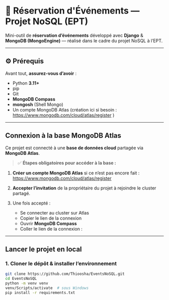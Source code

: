 # 🎉 Réservation d'Événements — Projet NoSQL (EPT)

Mini-outil de **réservation d’événements** développé avec **Django** & **MongoDB (MongoEngine)** — réalisé dans le cadre du projet NoSQL à l’EPT.

---

## ⚙️ Prérequis

Avant tout, **assurez-vous d’avoir** :

- Python **3.11+**
- pip
- Git
- **MongoDB Compass**
- **mongosh** (Shell Mongo)
- Un compte MongoDB Atlas (création ici si besoin : <https://www.mongodb.com/cloud/atlas/register> )

---

## Connexion à la base MongoDB Atlas

Ce projet est connecté à une **base de données cloud** partagée via **MongoDB Atlas**.

> ✅ **Étapes obligatoires pour accéder à la base :**

1. **Créer un compte MongoDB Atlas** si ce n’est pas encore fait :
   <https://www.mongodb.com/cloud/atlas/register>

2. **Accepter l’invitation** de la propriétaire du projet à rejoindre le cluster partagé.  

3. Une fois accepté :
   - Se connecter au cluster sur Atlas
   - Copier le lien de la connexion
   - Ouvrir **MongoDB Compass**
   - Coller le lien de la connexion :

---

## Lancer le projet en local

### 1. Cloner le dépôt & installer l’environnement

```bash
git clone https://github.com/Thioosha/EventsNoSQL.git
cd EventsNoSQL
python -m venv venv
venv/Scripts/activate  # sous Windows
pip install -r requirements.txt
